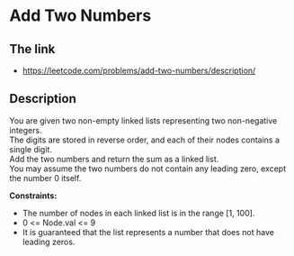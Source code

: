 # Add Two Numbers

## The link
- https://leetcode.com/problems/add-two-numbers/description/

## Description
You are given two non-empty linked lists representing two non-negative integers. \
The digits are stored in reverse order, and each of their nodes contains a single digit. \
Add the two numbers and return the sum as a linked list. \
You may assume the two numbers do not contain any leading zero, except the number 0 itself.

**Constraints:**
- The number of nodes in each linked list is in the range [1, 100].
- 0 <= Node.val <= 9
- It is guaranteed that the list represents a number that does not have leading zeros.

